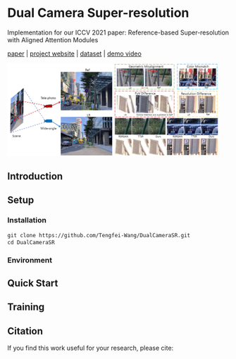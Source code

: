 # Dual Camera Super-resolution
Implementation for our ICCV 2021 paper: Reference-based Super-resolution with Aligned Attention Modules

[paper]( ) | [project website]( ) | [dataset]( ) | [demo video]( )

<img src="pics/demo.png" width="480px"/> 

## Introduction

## Setup
### Installation
```
git clone https://github.com/Tengfei-Wang/DualCameraSR.git
cd DualCameraSR
```

### Environment


## Quick Start



## Training

## Citation
If you find this work useful for your research, please cite:
``` 
 
```

